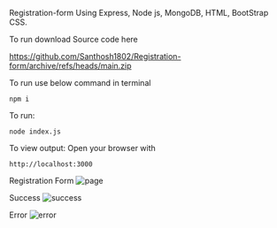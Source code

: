 Registration-form
Using Express, Node js, MongoDB, HTML, BootStrap CSS.

To run download Source code here

https://github.com/Santhosh1802/Registration-form/archive/refs/heads/main.zip

To run use below command in terminal

    npm i

To run:

    node index.js

To view output:
Open your browser with

    http://localhost:3000

Registration Form
![page](https://github.com/Santhosh1802/Registration-form/assets/71439086/2288ac1a-bc75-4cdd-a10d-b1b9a1326f19)

Success
![success](https://github.com/Santhosh1802/Registration-form/assets/71439086/6bd97927-aa1e-4c5a-bb5d-a2818f783479)

Error
![error](https://github.com/Santhosh1802/Registration-form/assets/71439086/9e23979f-2b6e-42cd-afef-8c9669bb0f31)

